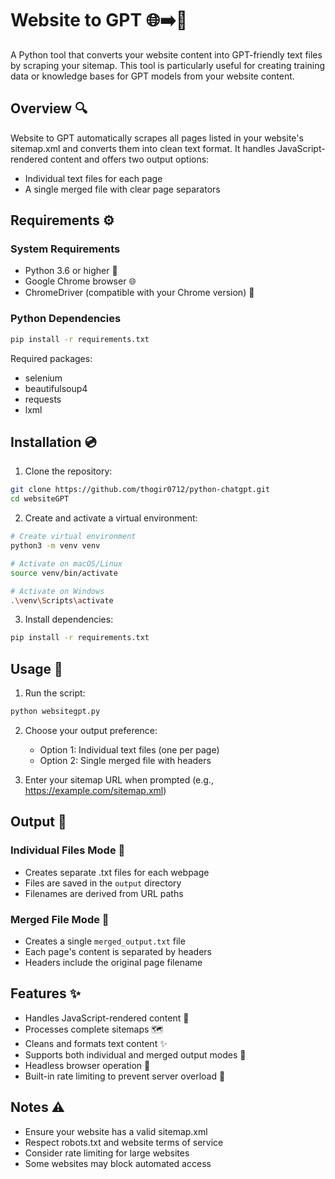 # Website to GPT 🌐➡️📝

A Python tool that converts your website content into GPT-friendly text files by scraping your sitemap. This tool is particularly useful for creating training data or knowledge bases for GPT models from your website content.

## Overview 🔍

Website to GPT automatically scrapes all pages listed in your website's sitemap.xml and converts them into clean text format. It handles JavaScript-rendered content and offers two output options:
- Individual text files for each page
- A single merged file with clear page separators

## Requirements ⚙️

### System Requirements
- Python 3.6 or higher 🐍
- Google Chrome browser 🌐
- ChromeDriver (compatible with your Chrome version) 🚗

### Python Dependencies
```bash
pip install -r requirements.txt
```

Required packages:
- selenium
- beautifulsoup4
- requests
- lxml

## Installation 💿

1. Clone the repository:
```bash
git clone https://github.com/thogir0712/python-chatgpt.git
cd websiteGPT
```

2. Create and activate a virtual environment:
```bash
# Create virtual environment
python3 -m venv venv

# Activate on macOS/Linux
source venv/bin/activate

# Activate on Windows
.\venv\Scripts\activate
```

3. Install dependencies:
```bash
pip install -r requirements.txt
```

## Usage 🚀

1. Run the script:
```bash
python websitegpt.py
```

2. Choose your output preference:
   - Option 1: Individual text files (one per page)
   - Option 2: Single merged file with headers

3. Enter your sitemap URL when prompted (e.g., https://example.com/sitemap.xml)

## Output 📂

### Individual Files Mode 📑
- Creates separate .txt files for each webpage
- Files are saved in the `output` directory
- Filenames are derived from URL paths

### Merged File Mode 📄
- Creates a single `merged_output.txt` file
- Each page's content is separated by headers
- Headers include the original page filename

## Features ✨

- Handles JavaScript-rendered content 🔄
- Processes complete sitemaps 🗺️
- Cleans and formats text content ✨
- Supports both individual and merged output modes 📁
- Headless browser operation 👻
- Built-in rate limiting to prevent server overload 🚦

## Notes ⚠️

- Ensure your website has a valid sitemap.xml
- Respect robots.txt and website terms of service
- Consider rate limiting for large websites
- Some websites may block automated access
